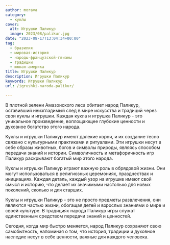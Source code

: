 ```yaml
---
author: morava
category:
  - куклы
cover:
  alt: Игрушки Паликур
  image: 2023/08/palikur.jpg
date: "2023-08-17T13:04:34+00:00"
tag:
  - бразилия
  - мировая-история
  - народы-французской-гвианы
  - традиции
  - южная-америка
title: Игрушки Паликур
description: Игрушки Паликур
keywords: Игрушки Паликур
url: /igrushki-naroda-palikur/

---
```

В плотной зелени Амазонского леса обитает народ Паликур, оставивший неизгладимый след в мире искусства и традиций через свои куклы и игрушки. Каждая кукла и игрушка Паликур \- это уникальное произведение, воплощающее глубокие ценности и духовное богатство этого народа.

Куклы и игрушки Паликур имеют далекие корни, и их создание тесно связано с культурными практиками и ритуалами. Эти игрушки несут в себе образы животных, богов и символы природы, являясь способом передачи знаний и истории. Символичность и метафоричность игр Паликур раскрывают богатый мир этого народа.

Куклы и игрушки Паликур играют важную роль в обрядовой жизни. Они могут использоваться в религиозных церемониях, празднествах и инициациях. Каждая деталь, каждый узор на игрушке имеют свой смысл и историю, что делает их значимыми настолько для новых поколений, сколько и для старших.

Куклы и игрушки Паликур \- это не просто предметы развлечения, они являются частью жизни, обогащая детей и взрослых знаниями о мире и своей культуре. В традициях народа Паликур игры служат единственным средством передачи знаний и ценностей.

Сегодня, когда мир быстро меняется, народ Паликур сохраняют свою самобытность, напоминая о том, что история, традиции и духовное наследие несут в себе ценности, важные для каждого человека.
